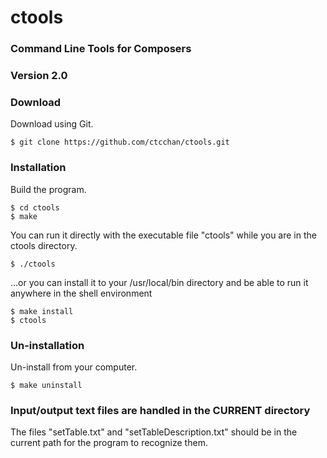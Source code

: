 # ctools
### Command Line Tools for Composers
### Version 2.0

### Download
Download using Git.

    $ git clone https://github.com/ctcchan/ctools.git

### Installation
Build the program.

    $ cd ctools
    $ make

You can run it directly with the executable file "ctools" while you are in the ctools directory.

    $ ./ctools

...or you can install it to your /usr/local/bin directory and be able to run it anywhere in the shell environment

    $ make install
    $ ctools

### Un-installation
Un-install from your computer.

    $ make uninstall

### Input/output text files are handled in the CURRENT directory
The files "setTable.txt" and "setTableDescription.txt" should be in the current path for the program to recognize them.
